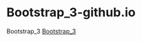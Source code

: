 # Bootstrap_3-github.io
Bootstrap_3
[Bootstrap_3](https://vadymshopoval.github.io/bs-m-3/ "Bootstrap_3")
